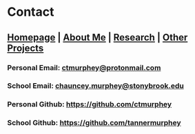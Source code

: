 # Contact

## [Homepage](https://ctmurphey.github.io) | [About Me](https://ctmurphey.github.io/about) | [Research](https://ctmurphey.github.io/research) | [Other Projects](https://ctmurphey.github.io/projects) 


### Personal Email: ctmurphey@protonmail.com

### School Email: chauncey.murphey@stonybrook.edu

### Personal Github: https://github.com/ctmurphey

### School Github: https://github.com/tannermurphey
